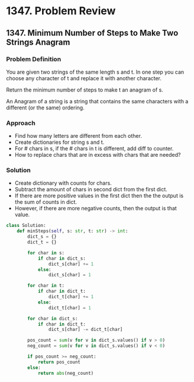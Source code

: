 # 1347. Problem Review

## 1347. Minimum Number of Steps to Make Two Strings Anagram

### Problem Definition
You are given two strings of the same length s and t. In one step you can choose any character of t and replace it with another character.

Return the minimum number of steps to make t an anagram of s.

An Anagram of a string is a string that contains the same characters with a different (or the same) ordering.

### Approach
- Find how many letters are different from each other.
- Create dictionaries for string s and t.
- For # chars in s, if the # chars in t is different, add diff to counter.
- How to replace chars that are in excess with chars that are needed?


### Solution
- Create dictionary with counts for chars.
- Subtract the amount of chars in second dict from the first dict.
- If there are more positive values in the first dict then the the output is the sum of counts in dict.
- However, if there are more negative counts, then the output is that value.

```python
class Solution:
    def minSteps(self, s: str, t: str) -> int:
        dict_s = {}
        dict_t = {}

        for char in s:
            if char in dict_s:
                dict_s[char] += 1
            else:
                dict_s[char] = 1

        for char in t:
            if char in dict_t:
                dict_t[char] += 1
            else:
                dict_t[char] = 1

        for char in dict_s:
            if char in dict_t:
                dict_s[char] -= dict_t[char]

        pos_count = sum(v for v in dict_s.values() if v > 0)
        neg_count = sum(v for v in dict_s.values() if v < 0)

        if pos_count >= neg_count:
            return pos_count
        else:
            return abs(neg_count)
